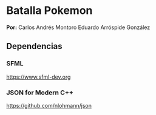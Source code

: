 #  Batalla Pokemon

**Por:** Carlos Andrés Montoro
         Eduardo Arróspide González

## Dependencias

### SFML

https://www.sfml-dev.org

### JSON for Modern C++

https://github.com/nlohmann/json

